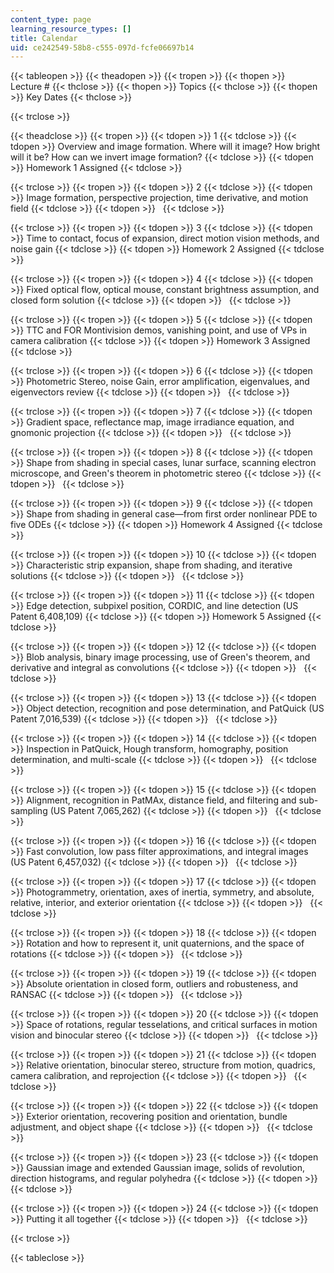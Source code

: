 ```yaml
---
content_type: page
learning_resource_types: []
title: Calendar
uid: ce242549-58b8-c555-097d-fcfe06697b14
---
```


{{< tableopen >}}
{{< theadopen >}}
{{< tropen >}}
{{< thopen >}}
Lecture #
{{< thclose >}}
{{< thopen >}}
Topics
{{< thclose >}}
{{< thopen >}}
Key Dates
{{< thclose >}}

{{< trclose >}}

{{< theadclose >}}
{{< tropen >}}
{{< tdopen >}}
1
{{< tdclose >}}
{{< tdopen >}}
Overview and image formation. Where will it image? How bright will it be? How can we invert image formation?
{{< tdclose >}}
{{< tdopen >}}
Homework 1 Assigned
{{< tdclose >}}

{{< trclose >}}
{{< tropen >}}
{{< tdopen >}}
2
{{< tdclose >}}
{{< tdopen >}}
Image formation, perspective projection, time derivative, and motion field
{{< tdclose >}}
{{< tdopen >}}
 
{{< tdclose >}}

{{< trclose >}}
{{< tropen >}}
{{< tdopen >}}
3
{{< tdclose >}}
{{< tdopen >}}
Time to contact, focus of expansion, direct motion vision methods, and noise gain
{{< tdclose >}}
{{< tdopen >}}
Homework 2 Assigned
{{< tdclose >}}

{{< trclose >}}
{{< tropen >}}
{{< tdopen >}}
4
{{< tdclose >}}
{{< tdopen >}}
Fixed optical flow, optical mouse, constant brightness assumption, and closed form solution
{{< tdclose >}}
{{< tdopen >}}
 
{{< tdclose >}}

{{< trclose >}}
{{< tropen >}}
{{< tdopen >}}
5
{{< tdclose >}}
{{< tdopen >}}
TTC and FOR Montivision demos, vanishing point, and use of VPs in camera calibration
{{< tdclose >}}
{{< tdopen >}}
Homework 3 Assigned
{{< tdclose >}}

{{< trclose >}}
{{< tropen >}}
{{< tdopen >}}
6
{{< tdclose >}}
{{< tdopen >}}
Photometric Stereo, noise Gain, error amplification, eigenvalues, and eigenvectors review
{{< tdclose >}}
{{< tdopen >}}
 
{{< tdclose >}}

{{< trclose >}}
{{< tropen >}}
{{< tdopen >}}
7
{{< tdclose >}}
{{< tdopen >}}
Gradient space, reflectance map, image irradiance equation, and gnomonic projection
{{< tdclose >}}
{{< tdopen >}}
 
{{< tdclose >}}

{{< trclose >}}
{{< tropen >}}
{{< tdopen >}}
8
{{< tdclose >}}
{{< tdopen >}}
Shape from shading in special cases, lunar surface, scanning electron microscope, and Green's theorem in photometric stereo
{{< tdclose >}}
{{< tdopen >}}
 
{{< tdclose >}}

{{< trclose >}}
{{< tropen >}}
{{< tdopen >}}
9
{{< tdclose >}}
{{< tdopen >}}
Shape from shading in general case—from first order nonlinear PDE to five ODEs
{{< tdclose >}}
{{< tdopen >}}
Homework 4 Assigned
{{< tdclose >}}

{{< trclose >}}
{{< tropen >}}
{{< tdopen >}}
10
{{< tdclose >}}
{{< tdopen >}}
Characteristic strip expansion, shape from shading, and iterative solutions
{{< tdclose >}}
{{< tdopen >}}
 
{{< tdclose >}}

{{< trclose >}}
{{< tropen >}}
{{< tdopen >}}
11
{{< tdclose >}}
{{< tdopen >}}
Edge detection, subpixel position, CORDIC, and line detection (US Patent 6,408,109)
{{< tdclose >}}
{{< tdopen >}}
Homework 5 Assigned
{{< tdclose >}}

{{< trclose >}}
{{< tropen >}}
{{< tdopen >}}
12
{{< tdclose >}}
{{< tdopen >}}
Blob analysis, binary image processing, use of Green's theorem, and derivative and integral as convolutions
{{< tdclose >}}
{{< tdopen >}}
 
{{< tdclose >}}

{{< trclose >}}
{{< tropen >}}
{{< tdopen >}}
13
{{< tdclose >}}
{{< tdopen >}}
Object detection, recognition and pose determination, and PatQuick (US Patent 7,016,539)
{{< tdclose >}}
{{< tdopen >}}
 
{{< tdclose >}}

{{< trclose >}}
{{< tropen >}}
{{< tdopen >}}
14
{{< tdclose >}}
{{< tdopen >}}
Inspection in PatQuick, Hough transform, homography, position determination, and multi-scale
{{< tdclose >}}
{{< tdopen >}}
 
{{< tdclose >}}

{{< trclose >}}
{{< tropen >}}
{{< tdopen >}}
15
{{< tdclose >}}
{{< tdopen >}}
Alignment, recognition in PatMAx, distance field, and filtering and sub-sampling (US Patent 7,065,262)
{{< tdclose >}}
{{< tdopen >}}
 
{{< tdclose >}}

{{< trclose >}}
{{< tropen >}}
{{< tdopen >}}
16
{{< tdclose >}}
{{< tdopen >}}
Fast convolution, low pass filter approximations, and integral images (US Patent 6,457,032)
{{< tdclose >}}
{{< tdopen >}}
 
{{< tdclose >}}

{{< trclose >}}
{{< tropen >}}
{{< tdopen >}}
17
{{< tdclose >}}
{{< tdopen >}}
Photogrammetry, orientation, axes of inertia, symmetry, and absolute, relative, interior, and exterior orientation
{{< tdclose >}}
{{< tdopen >}}
 
{{< tdclose >}}

{{< trclose >}}
{{< tropen >}}
{{< tdopen >}}
18
{{< tdclose >}}
{{< tdopen >}}
Rotation and how to represent it, unit quaternions, and the space of rotations
{{< tdclose >}}
{{< tdopen >}}
 
{{< tdclose >}}

{{< trclose >}}
{{< tropen >}}
{{< tdopen >}}
19
{{< tdclose >}}
{{< tdopen >}}
Absolute orientation in closed form, outliers and robusteness, and RANSAC
{{< tdclose >}}
{{< tdopen >}}
 
{{< tdclose >}}

{{< trclose >}}
{{< tropen >}}
{{< tdopen >}}
20
{{< tdclose >}}
{{< tdopen >}}
Space of rotations, regular tesselations, and critical surfaces in motion vision and binocular stereo
{{< tdclose >}}
{{< tdopen >}}
 
{{< tdclose >}}

{{< trclose >}}
{{< tropen >}}
{{< tdopen >}}
21
{{< tdclose >}}
{{< tdopen >}}
Relative orientation, binocular stereo, structure from motion, quadrics, camera calibration, and reprojection
{{< tdclose >}}
{{< tdopen >}}
 
{{< tdclose >}}

{{< trclose >}}
{{< tropen >}}
{{< tdopen >}}
22
{{< tdclose >}}
{{< tdopen >}}
Exterior orientation, recovering position and orientation, bundle adjustment, and object shape
{{< tdclose >}}
{{< tdopen >}}
 
{{< tdclose >}}

{{< trclose >}}
{{< tropen >}}
{{< tdopen >}}
23
{{< tdclose >}}
{{< tdopen >}}
Gaussian image and extended Gaussian image, solids of revolution, direction histograms, and regular polyhedra
{{< tdclose >}}
{{< tdopen >}}
 
{{< tdclose >}}

{{< trclose >}}
{{< tropen >}}
{{< tdopen >}}
24
{{< tdclose >}}
{{< tdopen >}}
Putting it all together
{{< tdclose >}}
{{< tdopen >}}
 
{{< tdclose >}}

{{< trclose >}}

{{< tableclose >}}